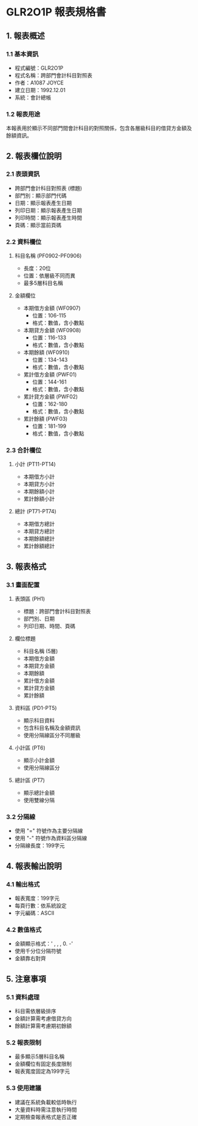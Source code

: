 # GLR2O1P 報表規格書

## 1. 報表概述

### 1.1 基本資訊
- 程式編號：GLR2O1P
- 程式名稱：跨部門會計科目對照表
- 作者：A1087 JOYCE
- 建立日期：1992.12.01
- 系統：會計總帳

### 1.2 報表用途
本報表用於顯示不同部門間會計科目的對照關係，包含各層級科目的借貸方金額及餘額資訊。

## 2. 報表欄位說明

### 2.1 表頭資訊
- 跨部門會計科目對照表 (標題)
- 部門別：顯示部門代碼
- 日期：顯示報表產生日期
- 列印日期：顯示報表產生日期
- 列印時間：顯示報表產生時間
- 頁碼：顯示當前頁碼

### 2.2 資料欄位
1. 科目名稱 (PF0902-PF0906)
   - 長度：20位
   - 位置：依層級不同而異
   - 最多5層科目名稱

2. 金額欄位
   - 本期借方金額 (WF0907)
     * 位置：106-115
     * 格式：數值，含小數點
   - 本期貸方金額 (WF0908)
     * 位置：116-133
     * 格式：數值，含小數點
   - 本期餘額 (WF0910)
     * 位置：134-143
     * 格式：數值，含小數點
   - 累計借方金額 (PWF01)
     * 位置：144-161
     * 格式：數值，含小數點
   - 累計貸方金額 (PWF02)
     * 位置：162-180
     * 格式：數值，含小數點
   - 累計餘額 (PWF03)
     * 位置：181-199
     * 格式：數值，含小數點

### 2.3 合計欄位
1. 小計 (PT11-PT14)
   - 本期借方小計
   - 本期貸方小計
   - 本期餘額小計
   - 累計餘額小計

2. 總計 (PT71-PT74)
   - 本期借方總計
   - 本期貸方總計
   - 本期餘額總計
   - 累計餘額總計

## 3. 報表格式

### 3.1 畫面配置
1. 表頭區 (PH1)
   - 標題：跨部門會計科目對照表
   - 部門別、日期
   - 列印日期、時間、頁碼

2. 欄位標題
   - 科目名稱 (5層)
   - 本期借方金額
   - 本期貸方金額
   - 本期餘額
   - 累計借方金額
   - 累計貸方金額
   - 累計餘額

3. 資料區 (PD1-PT5)
   - 顯示科目資料
   - 包含科目名稱及金額資訊
   - 使用分隔線區分不同層級

4. 小計區 (PT6)
   - 顯示小計金額
   - 使用分隔線區分

5. 總計區 (PT7)
   - 顯示總計金額
   - 使用雙線分隔

### 3.2 分隔線
- 使用 "=" 符號作為主要分隔線
- 使用 "-" 符號作為資料區分隔線
- 分隔線長度：199字元

## 4. 報表輸出說明

### 4.1 輸出格式
- 報表寬度：199字元
- 每頁行數：依系統設定
- 字元編碼：ASCII

### 4.2 數值格式
- 金額顯示格式：'  ,   ,   ,  0.  -'
- 使用千分位分隔符號
- 金額靠右對齊

## 5. 注意事項

### 5.1 資料處理
- 科目需依層級排序
- 金額計算需考慮借貸方向
- 餘額計算需考慮期初餘額

### 5.2 報表限制
- 最多顯示5層科目名稱
- 金額欄位有固定長度限制
- 報表寬度固定為199字元

### 5.3 使用建議
- 建議在系統負載較低時執行
- 大量資料時需注意執行時間
- 定期檢查報表格式是否正確 